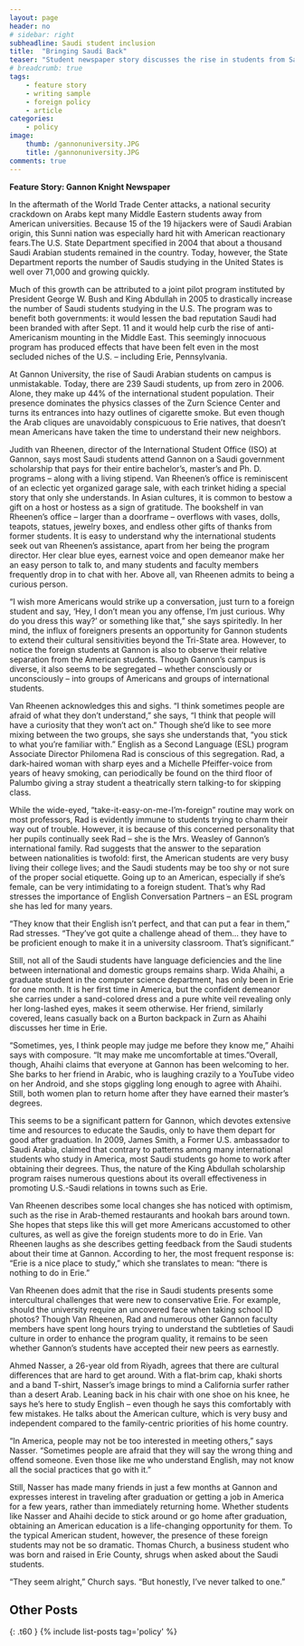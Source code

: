 ```yaml
---
layout: page
header: no
# sidebar: right
subheadline: Saudi student inclusion
title:  "Bringing Saudi Back"
teaser: "Student newspaper story discusses the rise in students from Saudi Arabia on Gannon's campus and their struggles to integrate with native students."
# breadcrumb: true
tags:
    - feature story
    - writing sample
    - foreign policy
    - article
categories:
    - policy
image:
    thumb: /gannonuniversity.JPG
    title: /gannonuniversity.JPG
comments: true
---
```


__Feature Story: Gannon Knight Newspaper__

In the aftermath of the World Trade Center attacks, a national security crackdown on Arabs kept many Middle Eastern students away from American universities. Because 15 of the 19 hijackers were of Saudi Arabian origin, this Sunni nation was especially hard hit with American reactionary fears.The U.S. State Department specified in 2004 that about a thousand Saudi Arabian students remained in the country. Today, however, the State Department reports the number of Saudis studying in the United States is well over 71,000 and growing quickly.

Much of this growth can be attributed to a joint pilot program instituted by President George W. Bush and King Abdullah in 2005 to drastically increase the number of Saudi students studying in the U.S. The program was to benefit both governments: it would lessen the bad reputation Saudi had been branded with after Sept. 11 and it would help curb the rise of anti-Americanism mounting in the Middle East. This seemingly innocuous program has produced effects that have been felt even in the most secluded niches of the U.S. – including Erie, Pennsylvania.

At Gannon University, the rise of Saudi Arabian students on campus is unmistakable. Today, there are 239 Saudi students, up from zero in 2006. Alone, they make up 44% of the international student population. Their presence dominates the physics classes of the Zurn Science Center and turns its entrances into hazy outlines of cigarette smoke. But even though the Arab cliques are unavoidably conspicuous to Erie natives, that doesn’t mean Americans have taken the time to understand their new neighbors.

Judith van Rheenen, director of the International Student Office (ISO) at Gannon, says most Saudi students attend Gannon on a Saudi government scholarship that pays for their entire bachelor’s, master’s and Ph. D. programs – along with a living stipend. Van Rheenen’s office is reminiscent of an eclectic yet organized garage sale, with each trinket hiding a special story that only she understands. In Asian cultures, it is common to bestow a gift on a host or hostess as a sign of gratitude. The bookshelf in van Rheenen’s office – larger than a doorframe – overflows with vases, dolls, teapots, statues, jewelry boxes, and endless other gifts of thanks from former students. It is easy to understand why the international students seek out van Rheenen’s assistance, apart from her being the program director. Her clear blue eyes, earnest voice and open demeanor make her an easy person to talk to, and many students and faculty members frequently drop in to chat with her. Above all, van Rheenen admits to being a curious person.

“I wish more Americans would strike up a conversation, just turn to a foreign student and say, ‘Hey, I don’t mean you any offense, I’m just curious. Why do you dress this way?’ or something like that,” she says spiritedly. In her mind, the influx of foreigners presents an opportunity for Gannon students to extend their cultural sensitivities beyond the Tri-State area. However, to notice the foreign students at Gannon is also to observe their relative separation from the American students. Though Gannon’s campus is diverse, it also seems to be segregated – whether consciously or unconsciously – into groups of Americans and groups of international students.

Van Rheenen acknowledges this and sighs. “I think sometimes people are afraid of what they don’t understand,” she says, “I think that people will have a curiosity that they won’t act on.” Though she’d like to see more mixing between the two groups, she says she understands that, “you stick to what you’re familiar with.” English as a Second Language (ESL) program Associate Director Philomena Rad is conscious of this segregation. Rad, a dark-haired woman with sharp eyes and a Michelle Pfeiffer-voice from years of heavy smoking, can periodically be found on the third floor of Palumbo giving a stray student a theatrically stern talking-to for skipping class.

While the wide-eyed, “take-it-easy-on-me-I’m-foreign” routine may work on most professors, Rad is evidently immune to students trying to charm their way out of trouble. However, it is because of this concerned personality that her pupils continually seek Rad – she is the Mrs. Weasley of Gannon’s international family. Rad suggests that the answer to the separation between nationalities is twofold: first, the American students are very busy living their college lives; and the Saudi students may be too shy or not sure of the proper social etiquette. Going up to an American, especially if she’s female, can be very intimidating to a foreign student. That’s why Rad stresses the importance of English Conversation Partners – an ESL program she has led for many years.

“They know that their English isn’t perfect, and that can put a fear in them,” Rad stresses. “They’ve got quite a challenge ahead of them… they have to be proficient enough to make it in a university classroom. That’s significant.”


Still, not all of the Saudi students have language deficiencies and the line between international and domestic groups remains sharp. Wida Ahaihi, a graduate student in the computer science department, has only been in Erie for one month. It is her first time in America, but the confident demeanor she carries under a sand-colored dress and a pure white veil revealing only her long-lashed eyes, makes it seem otherwise. Her friend, similarly covered, leans casually back on a Burton backpack in Zurn as Ahaihi discusses her time in Erie.

“Sometimes, yes, I think people may judge me before they know me,” Ahaihi says with composure. “It may make me uncomfortable at times.”Overall, though, Ahaihi claims that everyone at Gannon has been welcoming to her. She barks to her friend in Arabic, who is laughing crazily to a YouTube video on her Android, and she stops giggling long enough to agree with Ahaihi. Still, both women plan to return home after they have earned their master’s degrees.

This seems to be a significant pattern for Gannon, which devotes extensive time and resources to educate the Saudis, only to have them depart for good after graduation. In 2009, James Smith, a Former U.S. ambassador to Saudi Arabia, claimed that contrary to patterns among many international students who study in America, most Saudi students go home to work after obtaining their degrees. Thus, the nature of the King Abdullah scholarship program raises numerous questions about its overall effectiveness in promoting U.S.-Saudi relations in towns such as Erie.

Van Rheenen describes some local changes she has noticed with optimism, such as the rise in Arab-themed restaurants and hookah bars around town. She hopes that steps like this will get more Americans accustomed to other cultures, as well as give the foreign students more to do in Erie. Van Rheenen laughs as she describes getting feedback from the Saudi students about their time at Gannon. According to her, the most frequent response is: “Erie is a nice place to study,” which she translates to mean: “there is nothing to do in Erie.”

Van Rheenen does admit that the rise in Saudi students presents some intercultural challenges that were new to conservative Erie. For example, should the university require an uncovered face when taking school ID photos? Though Van Rheenen, Rad and numerous other Gannon faculty members have spent long hours trying to understand the subtleties of Saudi culture in order to enhance the program quality, it remains to be seen whether Gannon’s students have accepted their new peers as earnestly.

Ahmed Nasser, a 26-year old from Riyadh, agrees that there are cultural differences that are hard to get around. With a flat-brim cap, khaki shorts and a band T-shirt, Nasser’s image brings to mind a California surfer rather than a desert Arab. Leaning back in his chair with one shoe on his knee, he says he’s here to study English – even though he says this comfortably with few mistakes. He talks about the American culture, which is very busy and independent compared to the family-centric priorities of his home country.

“In America, people may not be too interested in meeting others,” says Nasser. “Sometimes people are afraid that they will say the wrong thing and offend someone. Even those like me who understand English, may not know all the social practices that go with it.”

Still, Nasser has made many friends in just a few months at Gannon and expresses interest in traveling after graduation or getting a job in America for a few years, rather than immediately returning home. Whether students like Nasser and Ahaihi decide to stick around or go home after graduation, obtaining an American education is a life-changing opportunity for them. To the typical American student, however, the presence of these foreign students may not be so dramatic. Thomas Church, a business student who was born and raised in Erie County, shrugs when asked about the Saudi students.

“They seem alright,” Church says. “But honestly, I’ve never talked to one.”



## Other Posts
{: .t60 }
{% include list-posts tag='policy' %}
